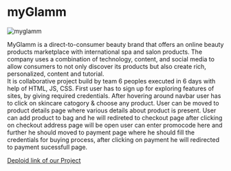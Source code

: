 # myGlamm

![myglamm](https://user-images.githubusercontent.com/99590191/171816091-29783e4f-30cf-43df-bd0d-4f7869bbb25c.png)

MyGlamm is a direct-to-consumer beauty brand that offers an online beauty products marketplace with international spa and salon products.
The company uses a combination of technology, content, and social media to allow consumers to not only discover its products but also create rich, 
personalized, content and tutorial.  
It is collaborative project build by team 6 peoples executed in 6 days with help of HTML, JS, CSS.
First user has to sign up for exploring features of sites, by giving required credentials.
After hovering around navbar user has to click on skincare catogory & choose any product.
User can be moved to product details page where various details about product is present.
User can add product to bag and he will redireted to checkout page after clicking on checkout address page will be open
user can enter promocode here and further he should moved to payment page where he should fill the credentials for buying process,
after clicking on payment he will redirected to payment sucessfull page.




[Deploid link of our Project](https://taupe-alfajores-6c25cc.netlify.app/)
